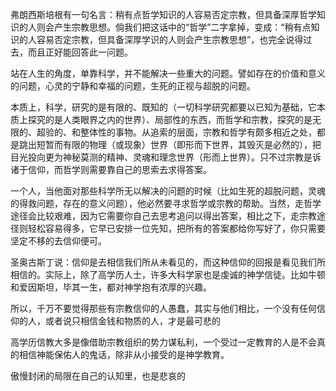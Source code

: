 弗朗西斯培根有一句名言：稍有点哲学知识的人容易否定宗教，但具备深厚哲学知识的人则会产生宗教思想。倘我们把这话中的“哲学”二字拿掉，变成：“稍有点知识的人容易否定宗教，但具备深厚学识的人则会产生宗教思想”，也完全说得过去，而且正好能回答此一问题。

站在人生的角度，单靠科学，并不能解决一些重大的问题。譬如存在的价值和意义的问题，心灵的宁静和幸福的问题，生死的正视与超脱的问题。

本质上，科学，研究的是有限的、既知的（一切科学研究都要以已知为基础，它本质上探究的是人类眼界之内的世界）、局部性的东西，而哲学和宗教，探究的是无限的、超验的、和整体性的事物。从追索的层面，宗教和哲学有颇多相近之处，都是跳出短暂而有限的物理（或现象）世界（即形而下世界，其毁灭是必然的），把目光投向更为神秘莫测的精神、灵魂和理念世界（形而上世界）。只不过宗教是诉诸于信仰，而哲学则需要靠自己的思索去求得答案。

一个人，当他面对那些科学所无以解决的问题的时候（比如生死的超脱问题，灵魂的得救问题，存在的意义问题），他必然要寻求哲学或宗教的帮助。当然，走哲学途径会比较艰难，因为它需要你自己去思考追问以得出答案，相比之下，走宗教途径则轻松容易得多，它早已安排一位先知，把所有的答案都给你写好了，你只需要坚定不移的去信仰便可。

圣奥古斯丁说：信仰是去相信我们所从未看见的，而这种信仰的回报是看见我们所相信的。实际上，除了高学历人士，许多大科学家也是虔诚的神学信徒。比如牛顿和爱因斯坦，毕其一生，都对神学抱有浓厚的兴趣。

所以，千万不要觉得那些有宗教信仰的人愚蠢，其实与他们相比，一个没有任何信仰的人，或者说只相信金钱和物质的人，才是最可悲的

高学历信教大多是像借助宗教组织的势力谋私利，一个受过一定教育的人是不会真的相信神能保佑人的鬼话，除非从小接受的是神学教育。

傲慢封闭的局限在自己的认知里，也是悲哀的